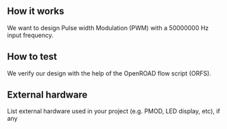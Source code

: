 <!---

This file is used to generate your project datasheet. Please fill in the information below and delete any unused
sections.

You can also include images in this folder and reference them in the markdown. Each image must be less than
512 kb in size and the combined size of all images must be less than 1 MB.
-->

## How it works

We want to design Pulse width Modulation (PWM) with a 50000000 Hz input frequency.

## How to test

We verify our design with the help of the OpenROAD flow script (ORFS).

## External hardware

List external hardware used in your project (e.g. PMOD, LED display, etc), if any

